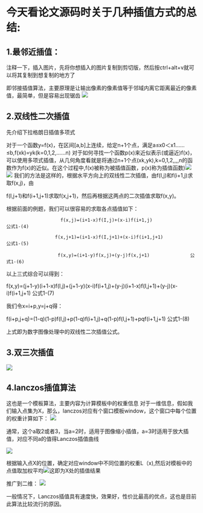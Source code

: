 # 今天看论文源码时关于几种插值方式的总结:

## 1.最邻近插值：
注释一下，插入图片，先将你想插入的图片复制到剪切版，然后按ctrl+alt+v就可以将其复制到想复制的地方了

即邻接插值算法，主要原理是让输出像素的像素值等于邻域内离它距离最近的像素值，最简单，但是容易出现锯齿
![](2019-12-10-10-10-58.png)

## 2.双线性二次插值
先介绍下拉格朗日插值多项式

对于一个函数y=f(x)，在区间[a,b]上连续，给定n+1个点，满足a≤x0＜x1……≤b,f(xk)=yk(k=0,1,2,……n)
对于如何寻找一个函数p(x)来近似表示(或逼近)f(x)，可以使用多项式插值，从几何角度看就是将通过n+1个点(xk,yk),k=0,1,2,,,,n的函数作为f(x)的近似。在这个过程中,f(x)被称为被插值函数，p(x)称为插值函数)![](2019-12-10-10-16-41.png)![](2019-12-10-10-18-48.png)
 我们的方法是这样的，根据水平方向上的双线性二次插值，由f(I,j)和f(i+1,j)求取f(x,j)，由

f(I,j+1)和f(i+1,j+1)求取f(x,j+1)，然后再根据这两点的二次插值求取f(x,y)。

  根据前面的例题，我们可以很容易的求取各点插值如下：

                        f(x,j)=(i+1-x)f(I,j)+(x-i)f(i+1,j)               公式1-(4)

                      f(x,j+1)=(i+1-x)f(I,j+1)+(x-i)f(i+1,j+1)           公式1-(5)

                       f(x,y)=(i+1-y)f(x,j)+(y-j)f(x,j+1)               公式1-(6)

  以上三式综合可以得到：

  f(x,y)=(j+1-y)(i+1-x)f(I,j)+(j+1-y)(x-i)f(i+1,j)+(y-j)(i+1-x)f(I,j+1)+(y-j)(x-i)f(i+1,j+1)     公式1-(7)

  我们令x=i+p,y=j+q得：

  f(i+p,j+q)=(1-q)(1-p)f(I,j)+p(1-q)f(i+1,j)+q(1-p)f(I,j+1)+pqf(i+1,j+1)                公式1-(8)

  上式即为数字图像处理中的双线性二次插值公式。

## 3.双三次插值
![](2019-12-10-10-21-54.png)

## 4.lanczos插值算法
这也是一个模板算法，主要内容为计算模板中的权重信息
对于一维信息，假如我们输入点集为X，那么，lanczos对应有个窗口模板window，这个窗口中每个位置的权重计算如下：
![](2019-12-10-10-25-56.png)

通常，这个a取2或者3，当a=2时，适用于图像缩小插值，a=3时适用于放大插值，对应不同a的值得Lanczos插值曲线

![](2019-12-10-10-31-58.png)

根据输入点X的位置，确定对应window中不同位置的权重L（x),然后对模板中的点值取加权平均![](2019-12-10-10-33-56.png)这即为X处的插值结果

推广到二维：
![](2019-12-10-10-34-42.png)

一般情况下，Lanczos插值具有速度快，效果好，性价比最高的优点，这也是目前此算法比较流行的原因。